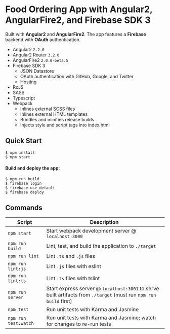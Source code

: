 # Food Ordering App with Angular2, AngularFire2, and Firebase SDK 3
Built with **Angular2** and **AngularFire2**. The app features a **Firebase** backend with **OAuth** authentication.
- Angular2 `2.2.0`
- Angular2 Router `3.2.0`
- AngularFire2 `2.0.0-beta.5`
- Firebase SDK 3
  - JSON Datastore
  - OAuth authentication with GitHub, Google, and Twitter
  - Hosting
- RxJS
- SASS
- Typescript
- Webpack
  - Inlines external SCSS files
  - Inlines external HTML templates
  - Bundles and minifies release builds
  - Injects style and script tags into index.html


Quick Start
-----------

```shell
$ npm install
$ npm start
```

#### Build and deploy the app:
```shell
$ npm run build
$ firebase login
$ firebase use default
$ firebase deploy
```


Commands
--------

|Script|Description|
|---|---|
|`npm start`|Start webpack development server @ `localhost:3000`|
|`npm run build`|Lint, test, and build the application to `./target`|
|`npm run lint`|Lint `.ts` and `.js` files|
|`npm run lint:js`|Lint `.js` files with eslint|
|`npm run lint:ts`|Lint `.ts` files with tslint|
|`npm run server`|Start express server @ `localhost:3001` to serve built artifacts from `./target` (must run `npm run build` first)|
|`npm test`|Run unit tests with Karma and Jasmine|
|`npm run test:watch`|Run unit tests with Karma and Jasmine; watch for changes to re-run tests|
